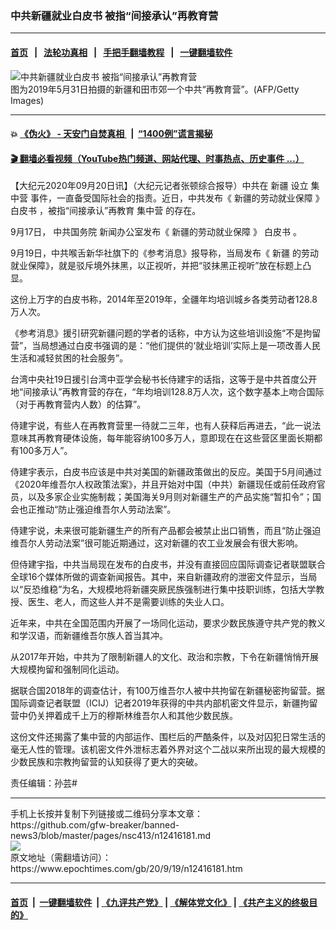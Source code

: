 ### 中共新疆就业白皮书 被指“间接承认”再教育营
------------------------

#### [首页](https://github.com/gfw-breaker/banned-news3/blob/master/README.md) &nbsp;&nbsp;|&nbsp;&nbsp; [法轮功真相](https://github.com/begood0513/basic/blob/master/README.md)  &nbsp;&nbsp;|&nbsp;&nbsp; [手把手翻墙教程](https://github.com/gfw-breaker/guides/wiki)  &nbsp;&nbsp;|&nbsp;&nbsp; [一键翻墙软件](https://github.com/gfw-breaker/nogfw/blob/master/README.md)  



<div><img alt="中共新疆就业白皮书 被指“间接承认”再教育营" class="attachment-djy_600_400 size-djy_600_400 wp-post-image" src="https://i.epochtimes.com/assets/uploads/2020/09/B2-1.jpg"/>
<div class="caption">
 图为2019年5月31日拍摄的新疆和田市郊一个中共“再教育营”。(AFP/Getty Images)
</div></div><hr/>

#### 💥 [《伪火》 - 天安门自焚真相 ](http://158.247.195.190:10000/videos/blog/weihuo.html)&nbsp; |&nbsp; [“1400例”谎言揭秘  ](http://158.247.195.190:10000/videos/blog/jiexi1400.html)

#### [ 🎬  翻墙必看视频（YouTube热门频道、网站代理、时事热点、历史事件 ...）](https://github.com/gfw-breaker/links/blob/master/banned.md)

<div><p>
 【大纪元2020年09月20日讯】（大纪元记者张顿综合报导）中共在
 <ok href="https://www.epochtimes.com/gb/tag/%E6%96%B0%E7%96%86.html">
  新疆
 </ok>
 设立
 <ok href="https://www.epochtimes.com/gb/tag/%E9%9B%86%E4%B8%AD%E8%90%A5.html">
  集中营
 </ok>
 事件，一直备受国际社会的指责。近日，中共发布《
 <ok href="https://www.epochtimes.com/gb/tag/%E6%96%B0%E7%96%86%E7%9A%84%E5%8A%B3%E5%8A%A8%E5%B0%B1%E4%B8%9A%E4%BF%9D%E9%9A%9C.html">
  新疆的劳动就业保障
 </ok>
 》
 <ok href="https://www.epochtimes.com/gb/tag/%E7%99%BD%E7%9A%AE%E4%B9%A6.html">
  白皮书
 </ok>
 ，被指“间接承认”再教育
 <ok href="https://www.epochtimes.com/gb/tag/%E9%9B%86%E4%B8%AD%E8%90%A5.html">
  集中营
 </ok>
 的存在。
</p>
<p>
 9月17日，
 <ok href="https://www.epochtimes.com/gb/tag/%E4%B8%AD%E5%85%B1%E5%9B%BD%E5%8A%A1%E9%99%A2.html">
  中共国务院
 </ok>
 新闻办公室发布《
 <ok href="https://www.epochtimes.com/gb/tag/%E6%96%B0%E7%96%86%E7%9A%84%E5%8A%B3%E5%8A%A8%E5%B0%B1%E4%B8%9A%E4%BF%9D%E9%9A%9C.html">
  新疆的劳动就业保障
 </ok>
 》
 <ok href="https://www.epochtimes.com/gb/tag/%E7%99%BD%E7%9A%AE%E4%B9%A6.html">
  白皮书
 </ok>
 。
</p>
<p>
 9月19日，中共喉舌新华社旗下的《参考消息》报导称，当局发布《
 <ok href="https://www.epochtimes.com/gb/tag/%E6%96%B0%E7%96%86.html">
  新疆
 </ok>
 的劳动就业保障》，就是驳斥境外抹黑，以正视听，并把“驳抹黑正视听”放在标题上凸显。
</p>
<p>
 这份上万字的白皮书称，2014年至2019年，全疆年均培训城乡各类劳动者128.8万人次。
</p>
<p>
 《参考消息》援引研究新疆问题的学者的话称，中方认为这些培训设施“不是拘留营”，当局想通过白皮书强调的是：“他们提供的‘就业培训’实际上是一项改善人民生活和减轻贫困的社会服务”。
</p>
<p>
 台湾中央社19日援引台湾中亚学会秘书长侍建宇的话指，这等于是中共首度公开地“间接承认”再教育营的存在，“年均培训128.8万人次，这个数字基本上吻合国际（对于再教育营内人数）的估算”。
</p>
<p>
 侍建宇说，有些人在再教育营里一待就二三年，也有人获释后再进去，“此一说法意味其再教育硬体设施，每年能容纳100多万人，意即现在在这些营区里面长期都有100多万人”。
</p>
<p>
 侍建宇表示，白皮书应该是中共对美国的新疆政策做出的反应。美国于5月间通过《2020年维吾尔人权政策法案》，并且开始对中国（中共）新疆现任或前任政府官员，以及多家企业实施制裁；美国海关9月则对新疆生产的产品实施“暂扣令”；国会也正推动“防止强迫维吾尔人劳动法案”。
</p>
<p>
 侍建宇说，未来很可能新疆生产的所有产品都会被禁止出口销售，而且“防止强迫维吾尔人劳动法案”很可能近期通过，这对新疆的农工业发展会有很大影响。
</p>
<p>
 但侍建宇指，中共当局现在发布的白皮书，并没有直接回应国际调查记者联盟联合全球16个媒体所做的调查新闻报告。其中，来自新疆政府的泄密文件显示，当局以“反恐维稳”为名，大规模地将新疆突厥民族强制进行集中技职训练，包括大学教授、医生、老人，而这些人并不是需要训练的失业人口。
</p>
<p>
 近年来，中共在全国范围内开展了一场同化运动，要求少数民族遵守共产党的教义和学汉语，而新疆维吾尔族人首当其冲。
</p>
<p>
 从2017年开始，中共为了限制新疆人的文化、政治和宗教，下令在新疆悄悄开展大规模拘留和强制同化运动。
</p>
<p>
 据联合国2018年的调查估计，有100万维吾尔人被中共拘留在新疆秘密拘留营。据国际调查记者联盟（ICIJ）记者2019年获得的中共内部机密文件显示，新疆拘留营中仍关押着成千上万的穆斯林维吾尔人和其他少数民族。
</p>
<p>
 这份文件还揭露了集中营的内部运作、围栏后的严酷条件，以及对囚犯日常生活的毫无人性的管理。该机密文件外泄标志着外界对这个二战以来所出现的最大规模的少数民族和宗教拘留营的认知获得了更大的突破。
</p>
<p>
 责任编辑：孙芸#
</p>
</div>
<hr/>
手机上长按并复制下列链接或二维码分享本文章：<br/>
https://github.com/gfw-breaker/banned-news3/blob/master/pages/nsc413/n12416181.md <br/>
<a href='https://github.com/gfw-breaker/banned-news3/blob/master/pages/nsc413/n12416181.md'><img src='https://github.com/gfw-breaker/banned-news3/blob/master/pages/nsc413/n12416181.md.png'/></a> <br/>
原文地址（需翻墙访问）：https://www.epochtimes.com/gb/20/9/19/n12416181.htm


------------------------
#### [首页](https://github.com/gfw-breaker/banned-news3/blob/master/README.md) &nbsp;|&nbsp; [一键翻墙软件](https://github.com/gfw-breaker/nogfw/blob/master/README.md) &nbsp;| [《九评共产党》](https://github.com/gfw-breaker/9ping.md/blob/master/README.md#九评之一评共产党是什么) | [《解体党文化》](https://github.com/gfw-breaker/jtdwh.md/blob/master/README.md) | [《共产主义的终极目的》](https://github.com/gfw-breaker/gczydzjmd.md/blob/master/README.md)


<img src='http://gfw-breaker.win/banned-news3/pages/nsc413/n12416181.md' width='0px' height='0px'/>